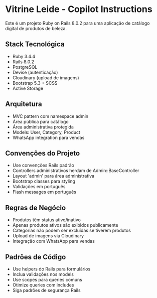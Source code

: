 <!-- Use this file to provide workspace-specific custom instructions to Copilot. For more details, visit https://code.visualstudio.com/docs/copilot/copilot-customization#_use-a-githubcopilotinstructionsmd-file -->

# Vitrine Leide - Copilot Instructions

Este é um projeto Ruby on Rails 8.0.2 para uma aplicação de catálogo digital de produtos de beleza.

## Stack Tecnológica
- Ruby 3.4.4
- Rails 8.0.2
- PostgreSQL
- Devise (autenticação)
- Cloudinary (upload de imagens)
- Bootstrap 5.3 + SCSS
- Active Storage

## Arquitetura
- MVC pattern com namespace admin
- Área pública para catálogo
- Área administrativa protegida
- Models: User, Category, Product
- WhatsApp integration para vendas

## Convenções do Projeto
- Use convenções Rails padrão
- Controllers administrativos herdam de Admin::BaseController
- Layout 'admin' para área administrativa
- Bootstrap classes para styling
- Validações em português
- Flash messages em português

## Regras de Negócio
- Produtos têm status ativo/inativo
- Apenas produtos ativos são exibidos publicamente
- Categorias não podem ser excluídas se tiverem produtos
- Upload de imagens via Cloudinary
- Integração com WhatsApp para vendas

## Padrões de Código
- Use helpers do Rails para formulários
- Inclua validações nos models
- Use scopes para queries comuns
- Otimize queries com includes
- Siga padrões de segurança Rails
